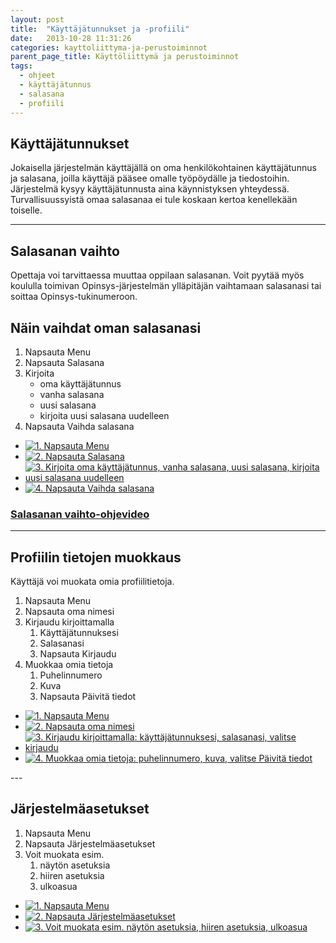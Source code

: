 ```yaml
---
layout: post
title:  "Käyttäjätunnukset ja -profiili"
date:   2013-10-28 11:31:26
categories: kayttoliittyma-ja-perustoiminnot
parent_page_title: Käyttöliittymä ja perustoiminnot
tags:
  - ohjeet
  - käyttäjätunnus
  - salasana
  - profiili
---
```

## Käyttäjätunnukset
Jokaisella järjestelmän käyttäjällä on oma henkilökohtainen käyttäjätunnus ja salasana, joilla käyttäjä pääsee omalle työpöydälle ja tiedostoihin. Järjestelmä kysyy käyttäjätunnusta aina käynnistyksen yhteydessä. Turvallisuussyistä omaa salasanaa ei tule koskaan kertoa kenellekään toiselle.

---


<h2>Salasanan vaihto</h2>
<p>Opettaja voi tarvittaessa muuttaa oppilaan salasanan. Voit pyytää myös koululla toimivan Opinsys-järjestelmän ylläpitäjän vaihtamaan salasanasi tai soittaa Opinsys-tukinumeroon.</p>

<div class="pure-u-11-24">
<h2>Näin vaihdat oman salasanasi</h2>
<ol>
  <li>Napsauta Menu</li>
  <li>Napsauta Salasana</li>
  <li> Kirjoita
    <ul>
      <li>oma käyttäjätunnus</li>
      <li>vanha salasana</li>
      <li>uusi salasana</li>
      <li>kirjoita uusi salasana uudelleen</li>
    </ul>
  </li>
  <li>Napsauta Vaihda salasana</li>
</ol>

</div>
<div class="pure-u-11-24 images">
  <ul>
    <li>
      <a href="{{ site.baseurl }}/assets/images/valitse-menu.png" title="1. Napsauta Menu" class="swipebox"><img src="{{ site.baseurl }}/assets/images/valitse-menu-small.png" alt="1. Napsauta Menu"></a>
    </li>
    <li>
      <a href="{{ site.baseurl }}/assets/images/menu-valitse-salasana.png" title="2. Napsauta Salasana" class="swipebox"><img src="{{ site.baseurl }}/assets/images/menu-valitse-salasana-small.png" alt="2. Napsauta Salasana"></a>
      </li>
    <li>
      <a href="{{ site.baseurl }}/assets/images/vaihda-salasana.png" title="3. Kirjoita oma käyttäjätunnus, vanha salasana, uusi salasana, kirjoita uusi salasana uudelleen" class="swipebox"><img src="{{ site.baseurl }}/assets/images/vaihda-salasana-small.png" alt="3. Kirjoita oma käyttäjätunnus, vanha salasana, uusi salasana, kirjoita uusi salasana uudelleen"></a>
    </li>
    <li>
      <a href="{{ site.baseurl }}/assets/images/vaihda-salasana-napsauta.png" title="4. Napsauta Vaihda salasana" class="swipebox"><img src="{{ site.baseurl }}/assets/images/vaihda-salasana-napsauta-small.png" alt="4. Napsauta Vaihda salasana"></a>
    </li>
  </ul>
</div>

### <i class="icon-video"></i> <a class="swipebox-video" href="http://www.youtube.com/watch?v=c0BJZy7sXlA">Salasanan vaihto-ohjevideo</a>

---

<div class="pure-u-11-24">
<h2>Profiilin tietojen muokkaus</h2>
Käyttäjä voi muokata omia profiilitietoja.
<ol>
  <li>Napsauta Menu</li>
  <li>Napsauta oma nimesi</li>
  <li> Kirjaudu kirjoittamalla
    <ol>
      <li>Käyttäjätunnuksesi</li>
      <li>Salasanasi</li>
      <li>Napsauta Kirjaudu</li>
    </ol>
  </li>
  <li> Muokkaa omia tietoja
    <ol>
      <li>Puhelinnumero</li>
      <li>Kuva</li>
      <li>Napsauta Päivitä tiedot</li>
    </ol>
  </li>
</ol>
</div>
<div class="pure-u-11-24 images">
  <ul>
    <li>
      <a href="{{ site.baseurl }}/assets/images/valitse-menu.png" title="1. Napsauta Menu" class="swipebox">
      <img src="{{ site.baseurl }}/assets/images/valitse-menu-small.png" alt="1. Napsauta Menu">
      </a>
    </li>
    <li>
      <a href="{{ site.baseurl }}/assets/images/menu-profiilin-muokkaus.png" title="2. Napsauta oma nimesi" class="swipebox">  <img src="{{ site.baseurl }}/assets/images/menu-profiilin-muokkaus-small.png" alt="2. Napsauta oma nimesi">
      </a>
      </li>
    <li>
      <a href="{{ site.baseurl }}/assets/images/profiilin-muokkaus-kirjaudu-sisaan.png" title="3. Kirjaudu kirjoittamalla: käyttäjätunnuksesi, salasanasi, valitse kirjaudu" class="swipebox">
        <img src="{{ site.baseurl }}/assets/images/profiilin-muokkaus-kirjaudu-sisaan-small.png" alt="3. Kirjaudu kirjoittamalla: käyttäjätunnuksesi, salasanasi, valitse kirjaudu">
      </a>
    </li>
    <li>
      <a href="{{ site.baseurl }}/assets/images/profiilin-muokkaus-muokkaa.png" title="4. Muokkaa omia tietoja: puhelinnumero, kuva, valitse Päivitä tiedot" class="swipebox">
        <img src="{{ site.baseurl }}/assets/images/profiilin-muokkaus-muokkaa-small.png" alt="4. Muokkaa omia tietoja: puhelinnumero, kuva, valitse Päivitä tiedot">
      </a>
    </li>
  </ul>
</div>
---

<div class="pure-u-11-24">
<h2>Järjestelmäasetukset</h2>
<ol>
  <li>Napsauta Menu</li>
  <li>Napsauta Järjestelmäasetukset</li>
  <li>Voit muokata esim.
    <ol>
      <li>näytön asetuksia</li>
      <li>hiiren asetuksia</li>
      <li>ulkoasua</li>
    </ol>
  </li>
</ol>
</div>
<div class="pure-u-11-24 images">
<ul>
  <li>
    <a href="{{ site.baseurl }}/assets/images/valitse-menu.png" title="1. Napsauta Menu" class="swipebox">
      <img src="{{ site.baseurl }}/assets/images/valitse-menu-small.png" alt="1. Napsauta Menu">
    </a>
  </li>
  <li>
    <a href="{{ site.baseurl }}/assets/images/menu-jarjestelma-asetukset.png" title="2. Napsauta Järjestelmäasetukset" class="swipebox">
      <img src="{{ site.baseurl }}/assets/images/menu-jarjestelma-asetukset-small.png" alt="2. Napsauta Järjestelmäasetukset">
    </a>
  </li>
  <li>
    <a href="{{ site.baseurl }}/assets/images/jarjestelmaasetukset.png" title="3. Voit muokata esim. näytön asetuksia, hiiren asetuksia, ulkoasua" class="swipebox">
      <img src="{{ site.baseurl }}/assets/images/jarjestelmaasetukset-small.png" alt="3. Voit muokata esim. näytön asetuksia, hiiren asetuksia, ulkoasua">
    </a>
  </li>
</ul>
</div>